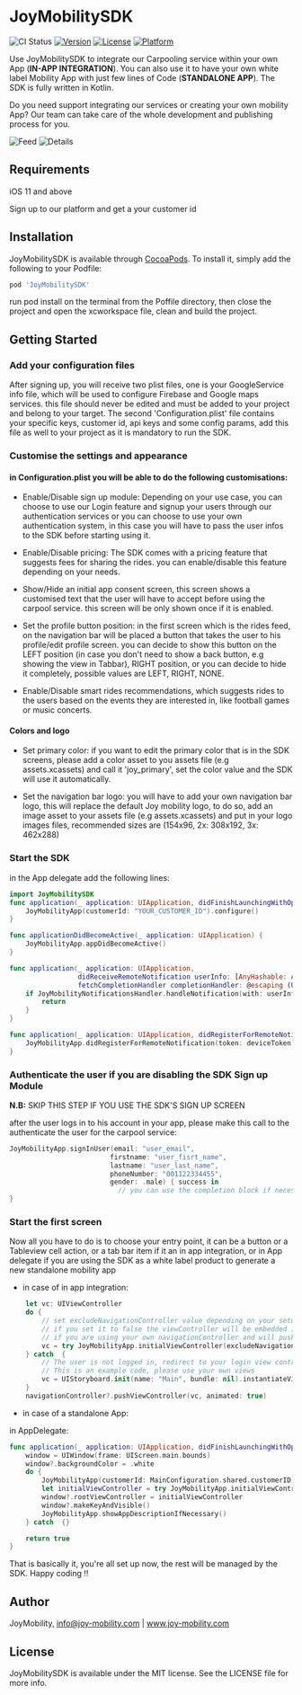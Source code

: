 # JoyMobilitySDK

![CI Status](https://api.travis-ci.org/travis-ci/travis-web.svg?branch=master)
[![Version](https://img.shields.io/cocoapods/v/JoyMobilitySDK.svg?style=flat)](https://cocoapods.org/pods/JoyMobilitySDK)
[![License](https://img.shields.io/cocoapods/l/JoyMobilitySDK.svg?style=flat)](https://cocoapods.org/pods/JoyMobilitySDK)
[![Platform](https://img.shields.io/cocoapods/p/JoyMobilitySDK.svg?style=flat)](https://cocoapods.org/pods/JoyMobilitySDK)

Use JoyMobilitySDK to integrate our Carpooling service within your own App (**IN-APP INTEGRATION**). You can also use it to have your own white label Mobility App with just few lines of Code (**STANDALONE APP**). The SDK is fully written in Kotlin.

Do you need support integrating our services or creating your own mobility App? Our team can take care of the whole development and publishing process for you.

![Feed](https://github.com/AlaaCherbib/JoyMobilitySDK/blob/master/doc-assets/feed.png)
![Details](https://github.com/AlaaCherbib/JoyMobilitySDK/blob/master/doc-assets/details.png)
## Requirements
iOS 11 and above

Sign up to our platform and get a your customer id

## Installation

JoyMobilitySDK is available through [CocoaPods](https://cocoapods.org). To install
it, simply add the following to your Podfile:

```ruby
pod 'JoyMobilitySDK'
```
run pod install on the terminal from the Poffile directory, then close the project and open the xcworkspace file, clean and build the project.

## Getting Started

### Add your configuration files
After signing up, you will receive two plist files, one is your GoogleService info file, which will be used to configure Firebase and Google maps services. this file should never be edited and must be added to your project and belong to your target. The second 'Configuration.plist' file contains your specific keys, customer id, api keys and some config params, add this file as well to your project as it is mandatory to run the SDK.

### Customise the settings and appearance
#### in Configuration.plist you will be able to do the following customisations:

* Enable/Disable sign up module: Depending on your use case, you can choose to use our Login feature and signup your users through our authentication services or you can choose to use your own authentication system, in this case you will have to pass the user infos to the SDK before starting using it. 

* Enable/Disable pricing: The SDK comes with a pricing feature that suggests fees for sharing the rides. you can enable/disable this feature depending on your needs.

* Show/Hide an initial app consent screen, this screen shows a customised text that the user will have to accept before using the carpool service. this screen will be only shown once if it is enabled.

* Set the profile button position: in the first screen which is the rides feed, on the navigation bar will be placed a button that takes the user to his profile/edit profile screen. you can decide to show this button on the LEFT position (in case you don't need to show a back button, e.g showing the view in Tabbar), RIGHT position, or you can decide to hide it completely, possible values are LEFT, RIGHT, NONE. 

* Enable/Disable smart rides recommendations, which suggests rides to the users based on the events they are interested in, like football games or music concerts.



#### Colors and logo

* Set primary color: if you want to edit the primary color that is in the SDK screens, please add a color asset to you assets file (e.g assets.xcassets) and call it 'joy_primary', set the color value and the SDK will use it automatically.

* Set the navigation bar logo: you will have to add your own navigation bar logo, this will replace the default Joy mobility logo, to do so, add an image asset to your assets file (e.g assets.xcassets) and put in your logo images files, recommended sizes are (154x96, 2x: 308x192, 3x: 462x288)

### Start the SDK
in the App delegate add the following lines: 
```swift
import JoyMobilitySDK
func application(_ application: UIApplication, didFinishLaunchingWithOptions launchOptions: [UIApplication.LaunchOptionsKey: Any]?) -> Bool {
    JoyMobilityApp(customerId: "YOUR_CUSTOMER_ID").configure()
}

func applicationDidBecomeActive(_ application: UIApplication) {
    JoyMobilityApp.appDidBecomeActive()
}

func application(_ application: UIApplication,
                 didReceiveRemoteNotification userInfo: [AnyHashable: Any],
                 fetchCompletionHandler completionHandler: @escaping (UIBackgroundFetchResult) -> Void) {
    if JoyMobilityNotificationsHandler.handleNotification(with: userInfo, application: application) {
        return
    }
}

func application(_ application: UIApplication, didRegisterForRemoteNotificationsWithDeviceToken deviceToken: Data) {
    JoyMobilityApp.didRegisterForRemoteNotification(token: deviceToken)
}

```

### Authenticate the user if you are disabling the SDK Sign up Module
**N.B:** SKIP THIS STEP IF YOU USE THE SDK'S SIGN UP SCREEN

after the user logs in to his account in your app, please make this call to the authenticate the user for the carpool service:
```swift
JoyMobilityApp.signInUser(email: "user_email",
                         firstname: "user_fisrt_name",
                         lastname: "user_last_name",
                         phoneNumber: "001122334455",
                         gender: .male) { success in
                           // you can use the completion block if necessary or just set it to nil
}
```

### Start the first screen

Now all you have to do is to choose your entry point, it can be a button or a Tableview cell action, or a tab bar item if it an in app integration, or in App delegate if you are using the SDK as a white label product to generate a new standalone mobility app 

* in case of in app integration:
```swift
    let vc: UIViewController
    do {
        // set excludeNavigationController value depending on your setup
        // if you set it to false the viewController will be embedded in a navigationController
        // if you are using your own navigationController and will push the new vc, then set it to true
        vc = try JoyMobilityApp.initialViewController(excludeNavigationController: true)
    } catch  {
        // The user is not logged in, redirect to your login view controller or authenticate the user
        // This is an example code, please use your own views
        vc = UIStoryboard.init(name: "Main", bundle: nil).instantiateViewController(withIdentifier: "LoginViewController")
    }
    navigationController?.pushViewController(vc, animated: true)
```
* in case of a standalone App:

in AppDelegate:

```swift
func application(_ application: UIApplication, didFinishLaunchingWithOptions launchOptions: [UIApplication.LaunchOptionsKey: Any]?) -> Bool {
    window = UIWindow(frame: UIScreen.main.bounds)
    window?.backgroundColor = .white
    do {
        JoyMobilityApp(customerId: MainConfiguration.shared.customerID).configure()
        let initialViewController = try JoyMobilityApp.initialViewController()
        window?.rootViewController = initialViewController
        window?.makeKeyAndVisible()
        JoyMobilityApp.showAppDescriptionIfNecessary()
    } catch  {}

    return true
}
```

That is basically it, you're all set up now, the rest will be managed by the SDK. Happy coding !!



## Author

JoyMobility, info@joy-mobility.com | www.joy-mobility.com

## License

JoyMobilitySDK is available under the MIT license. See the LICENSE file for more info.
